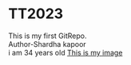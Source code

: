 # TT2023
This is my first GitRepo.
<br>
Author-Shardha kapoor
<br>
i am 34 years old
[This is my image]([Images\download.jpg](https://www.google.com/imgres?imgurl=https%3A%2F%2Fcdn.fstoppers.com%2Fstyles%2Flarge-16-9%2Fs3%2Flead%2F2023%2F09%2Fsuperstition-wilderness-arizona-sunrise.jpg&tbnid=uLlnsPgfRNlizM&vet=12ahUKEwirnJLO_oGDAxVAMhAIHRI9DD4QMygAegQIARBU..i&imgrefurl=https%3A%2F%2Ffstoppers.com%2Flandscapes%2Flandscape-photography-perfect-hobby-641604&docid=HElpBctXhq85tM&w=1185&h=670&q=landscape%20photography%20is%20my%20hobby&ved=2ahUKEwirnJLO_oGDAxVAMhAIHRI9DD4QMygAegQIARBU)https://www.google.com/imgres?imgurl=https%3A%2F%2Fcdn.fstoppers.com%2Fstyles%2Flarge-16-9%2Fs3%2Flead%2F2023%2F09%2Fsuperstition-wilderness-arizona-sunrise.jpg&tbnid=uLlnsPgfRNlizM&vet=12ahUKEwirnJLO_oGDAxVAMhAIHRI9DD4QMygAegQIARBU..i&imgrefurl=https%3A%2F%2Ffstoppers.com%2Flandscapes%2Flandscape-photography-perfect-hobby-641604&docid=HElpBctXhq85tM&w=1185&h=670&q=landscape%20photography%20is%20my%20hobby&ved=2ahUKEwirnJLO_oGDAxVAMhAIHRI9DD4QMygAegQIARBU)
